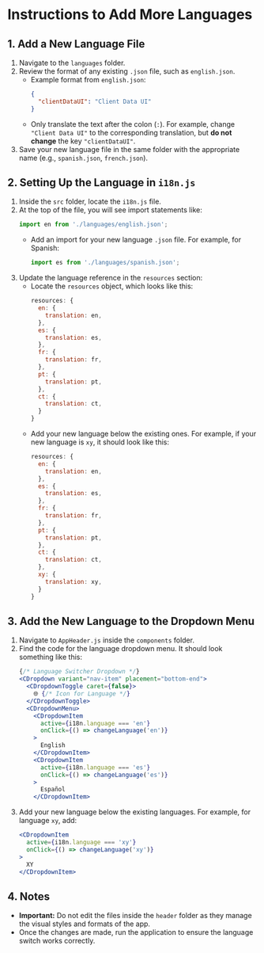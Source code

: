 # Instructions to Add More Languages

## 1. Add a New Language File
1. Navigate to the `languages` folder.
2. Review the format of any existing `.json` file, such as `english.json`.
   - Example format from `english.json`: 
     ```json
     {
       "clientDataUI": "Client Data UI"
     }
     ```
   - Only translate the text after the colon (`:`). For example, change `"Client Data UI"` to the corresponding translation, but **do not change** the key `"clientDataUI"`.
3. Save your new language file in the same folder with the appropriate name (e.g., `spanish.json`, `french.json`).

## 2. Setting Up the Language in `i18n.js`
1. Inside the `src` folder, locate the `i18n.js` file.
2. At the top of the file, you will see import statements like:
   ```js
   import en from './languages/english.json';
   ```
   - Add an import for your new language `.json` file. For example, for Spanish:
     ```js
     import es from './languages/spanish.json';
     ```
3. Update the language reference in the `resources` section:
   - Locate the `resources` object, which looks like this:
     ```js
     resources: {
       en: {
         translation: en,
       },
       es: {
         translation: es,
       },
       fr: {
         translation: fr,
       },
       pt: {
         translation: pt,
       },
       ct: {
         translation: ct,
       }
     }
     ```
   - Add your new language below the existing ones. For example, if your new language is `xy`, it should look like this:
     ```js
     resources: {
       en: {
         translation: en,
       },
       es: {
         translation: es,
       },
       fr: {
         translation: fr,
       },
       pt: {
         translation: pt,
       },
       ct: {
         translation: ct,
       },
       xy: {
         translation: xy,
       }
     }
     ```

## 3. Add the New Language to the Dropdown Menu
1. Navigate to `AppHeader.js` inside the `components` folder.
2. Find the code for the language dropdown menu. It should look something like this:
   ```jsx
   {/* Language Switcher Dropdown */}
   <CDropdown variant="nav-item" placement="bottom-end">
     <CDropdownToggle caret={false}>
       🌐 {/* Icon for Language */}
     </CDropdownToggle>
     <CDropdownMenu>
       <CDropdownItem
         active={i18n.language === 'en'}
         onClick={() => changeLanguage('en')}
       >
         English
       </CDropdownItem>
       <CDropdownItem
         active={i18n.language === 'es'}
         onClick={() => changeLanguage('es')}
       >
         Español
       </CDropdownItem>
   ```
3. Add your new language below the existing languages. For example, for language `xy`, add:
   ```jsx
   <CDropdownItem
     active={i18n.language === 'xy'}
     onClick={() => changeLanguage('xy')}
   >
     XY
   </CDropdownItem>
   ```

## 4. Notes
- **Important:** Do not edit the files inside the `header` folder as they manage the visual styles and formats of the app.
- Once the changes are made, run the application to ensure the language switch works correctly.
